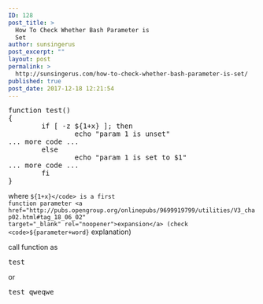 ```yaml
---
ID: 128
post_title: >
  How To Check Whether Bash Parameter is
  Set
author: sunsingerus
post_excerpt: ""
layout: post
permalink: >
  http://sunsingerus.com/how-to-check-whether-bash-parameter-is-set/
published: true
post_date: 2017-12-18 12:21:54
---
```

<pre>function test()
{
        if [ -z ${1+x} ]; then
                echo "param 1 is unset"
... more code ...
        else
                echo "param 1 is set to $1"
... more code ...
        fi
}
</pre>
where <code>${1+x}</code> is a first function parameter <a href="http://pubs.opengroup.org/onlinepubs/9699919799/utilities/V3_chap02.html#tag_18_06_02" target="_blank" rel="noopener">expansion</a> (check <code>${parameter+word}</code> explanation)

call function as
<pre>test
</pre>
or
<pre>test qweqwe
</pre>